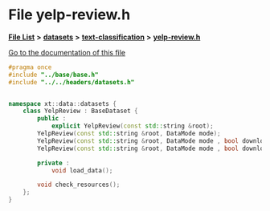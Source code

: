 

# File yelp-review.h

[**File List**](files.md) **>** [**datasets**](dir_29ff4802398ba4a572b958e731c7adb4.md) **>** [**text-classification**](dir_50f41150f848aea77b9741968a6098a5.md) **>** [**yelp-review.h**](yelp-review_8h.md)

[Go to the documentation of this file](yelp-review_8h.md)


```C++
#pragma once
#include "../base/base.h"
#include "../../headers/datasets.h"


namespace xt::data::datasets {
    class YelpReview : BaseDataset {
        public :
            explicit YelpReview(const std::string &root);
        YelpReview(const std::string &root, DataMode mode);
        YelpReview(const std::string &root, DataMode mode , bool download);
        YelpReview(const std::string &root, DataMode mode , bool download, TransformType transforms);

        private :
            void load_data();

        void check_resources();
    };
}
```


